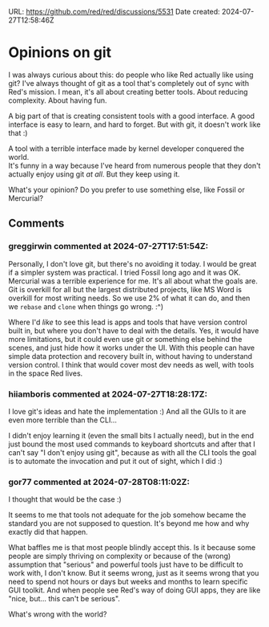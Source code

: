 URL: <https://github.com/red/red/discussions/5531>
Date created: 2024-07-27T12:58:46Z

# Opinions on git

I was always curious about this: do people who like Red actually like using git? I've always thought of git as a tool 
that's completely out of sync with Red's mission. I mean, it's all about creating better tools. About reducing complexity. 
About  having fun.

A big part of that is creating consistent tools with a good interface. A good interface is easy to learn, and hard to forget. 
But with git, it doesn't work like that :)

A tool with a terrible interface made by kernel developer conquered the world.  
It's funny in a way because I've heard from numerous people that they don't  actually enjoy using git *at all*. 
But they keep using it.

What's your opinion? Do you prefer to use something else, like Fossil or Mercurial?

## Comments

### greggirwin commented at 2024-07-27T17:51:54Z:

Personally, I don't love git, but there's no avoiding it today. I would be great if a simpler system was practical. I tried Fossil long ago and it was OK. Mercurial was a terrible experience for me. It's all about what the goals are. Git is overkill for all but the largest distributed projects, like MS Word is overkill for most writing needs. So we use 2% of what it can do, and then we `rebase` and `clone` when things go wrong. :^)

Where I'd *like* to see this lead is apps and tools that have version control built in, but where you don't have to deal with the details. Yes, it would have more limitations, but it could even use git or something else behind the scenes, and just hide how it works under the UI. With this people can have simple data protection and recovery built in, without having to understand version control. I think that would cover most dev needs as well, with tools in the space Red lives.

### hiiamboris commented at 2024-07-27T18:28:17Z:

I love git's ideas and hate the implementation :) And all the GUIs to it are even more terrible than the CLI...

I didn't enjoy learning it (even the small bits I actually need), but in the end just bound the most used commands to keyboard shortcuts and after that I can't say "I don't enjoy using git", because as with all the CLI tools the goal is to automate the invocation and put it out of sight, which I did :)

### gor77 commented at 2024-07-28T08:11:02Z:

I thought that would be the case :) 

It seems to me that tools not adequate for the job somehow became 
the standard you are not supposed to question. It's beyond me how and why exactly did that happen. 

What baffles me is that most people blindly accept this. Is it because some people are simply thriving on complexity
or because of the (wrong) assumption that "serious" and powerful tools just have to be difficult to work with, 
I don't know. But it seems wrong, just as it seems wrong that you need to spend not hours or days but weeks and 
months to learn specific GUI toolkit. And when people see Red's way of doing GUI apps, they are like 
"nice, but... this can't be serious". 

What's wrong with the world? 

